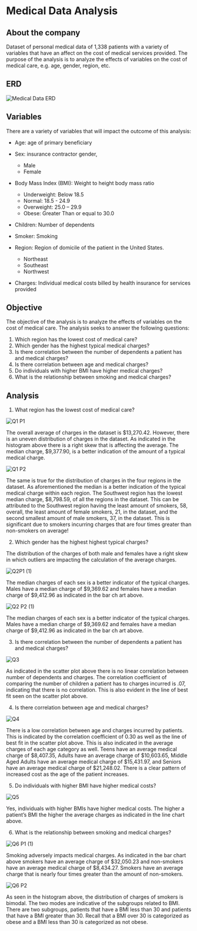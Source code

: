 # Medical Data Analysis

## About the company

Dataset of personal medical data of 1,338 patients with a variety of variables that have an affect on the cost of medical services provided. The purpose of the analysis is to analyze the effects of variables on the cost of medical care, e.g. age, gender, region, etc. 


## ERD 

![Medical Data ERD](https://user-images.githubusercontent.com/112409778/228036499-add02f0a-54b8-4a90-90f9-47e71c843ef0.png)

## Variables

There are a variety of variables that will impact the outcome of this analysis:

- Age: age of primary beneficiary
  
- Sex: insurance contractor gender,
  - Male 
  - Female
- Body Mass Index (BMI): Weight to height body mass ratio
  - Underweight: Below 18.5
  - Normal: 18.5 - 24.9
  - Overweight: 25.0 – 29.9
  - Obese: Greater Than or equal to 30.0 
- Children: Number of dependents
- Smoker: Smoking
- Region: Region of domicile of the patient in the United States.
  - Northeast 
  - Southeast 
  - Northwest
- Charges: Individual medical costs billed by health insurance for services provided

## Objective

The objective of the analysis is to analyze the effects of variables on the cost of medical care. The analysis seeks to answer the following questions:

1. Which region has the lowest cost of medical care?
2. Which gender has the highest typical medical charges?
3. Is there correlation between the number of dependents a patient has and medical charges?
4. Is there correlation between age and medical charges?
5. Do individuals with higher BMI have higher medical charges?
6. What is the relationship between smoking and medical charges?


## Analysis

1. What region has the lowest cost of medical care?

![Q1 P1](https://github.com/kaifahmed2002/Medical_Data_Analysis/assets/92524691/31d4fab9-4080-461c-94fa-f4fea0c27c62)

The overall average of charges in the dataset is $13,270.42. However, there is an uneven distribution of charges in the dataset. As indicated in the histogram above there is a right skew that is affecting the average. The median charge, $9,377.90, is a better indication of the amount of a typical medical charge. 

![Q1 P2](https://github.com/kaifahmed2002/Medical_Data_Analysis/assets/92524691/5c02d5f0-0497-4a09-862c-afe1fae5b94d)

The same is true for the distribution of charges in the four regions in the dataset. As aforementioned the median is a better indication of the typical medical charge within each region. The Southwest region has the lowest median charge, $8,798.59, of all the regions in the dataset. This can be attributed to the Southwest region having the least amount of smokers, 58, overall, the least amount of female smokers, 21, in the dataset, and the second smallest amount of male smokers, 37, in the dataset. This is significant due to smokers incurring charges that are four times greater than non-smokers on average!


2. Which  gender has the highest highest typical charges?

The distribution of the charges of both male and females have a right skew in which outliers are impacting the calculation of the average charges.

![Q2P1 (1)](https://github.com/kaifahmed2002/Medical_Data_Analysis/assets/92524691/78519fb6-30fb-4567-aef8-b27445d79d76)

The median charges of each sex is a better indicator of the typical charges. Males have a median charge of $9,369.62  and females have a median charge of  $9,412.96 as indicated in the bar ch
art above.

![Q2 P2 (1)](https://github.com/kaifahmed2002/Medical_Data_Analysis/assets/92524691/bde6db10-5278-431e-afbe-d63e5e24fca8)

The median charges of each sex is a better indicator of the typical charges. Males have a median charge of $9,369.62  and females have a median charge of  $9,412.96 as indicated in the bar ch
art above.

3. Is there correlation between the number of dependents a patient has and medical charges?

![Q3](https://github.com/kaifahmed2002/Medical_Data_Analysis/assets/92524691/2e9974ae-a33b-477a-83ca-129b65fb94ca)

As indicated in the scatter plot above there is no linear correlation between number of dependents and charges. The correlation coefficient of comparing the number of children a patient has to charges incurred is .07, indicating that there is no correlation. This is also evident in the line of best fit seen on the scatter plot above.


4. Is there correlation between age and medical charges?
   
![Q4](https://github.com/kaifahmed2002/Medical_Data_Analysis/assets/92524691/a204a3d6-3481-473f-a06e-c9809a2c7dfe)

There is a low correlation between age and charges incurred by patients. This is indicated by the correlation coefficient of 0.30 as well as the line of best fit in the scatter plot above. This is also indicated in the average charges of each age category as well. Teens have an average medical charge of $8,407.35, Adults have an average charge of $10,603.65, Middle Aged Adults have an average medical charge of $15,431.97, and Seniors have an average medical charge of $21,248.02. There is a clear pattern of increased cost as the age of the patient increases.

5. Do individuals with higher BMI have higher medical costs?

![Q5](https://github.com/kaifahmed2002/Medical_Data_Analysis/assets/92524691/a6cd1aff-b681-431b-9fab-30a84a8e398a)

Yes, individuals with higher BMIs have higher medical costs. The higher a patient’s BMI the higher the average charges as indicated in the line chart above. 

6. What is the relationship between smoking and medical charges?
   
![Q6 P1 (1)](https://github.com/kaifahmed2002/Medical_Data_Analysis/assets/92524691/91bfe98f-5b17-45f6-a60e-a3fd7ace8de6)

Smoking adversely impacts medical charges. As indicated in the bar chart above smokers have an average charge of $32,050.23 and non-smokers have an average medical charge of $8,434.27. Smokers have an average charge that is nearly four times greater than the amount of non-smokers.

![Q6 P2](https://github.com/kaifahmed2002/Medical_Data_Analysis/assets/92524691/1be35244-94fb-454f-8797-69334b19e911)

As seen in the histogram above, the distribution of charges of smokers is bimodal. The two modes are indicative of the subgroups related to BMI. There are two subgroups, patients that have a BMI less than 30 and patients that have a BMI greater than 30. Recall that a BMI over 30 is categorized as obese and a BMI less than 30 is categorized as not obese.
